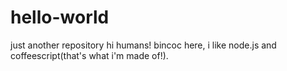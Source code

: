 # hello-world
just another repository
hi humans!
bincoc here, i like node.js and coffeescript(that's what i'm made of!).

